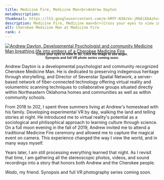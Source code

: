 ```yaml
---
title: Medicine Fire, Medicine Man<br>Andrew Dayton
metaDescription: 
thumbnail: https://lh3.googleusercontent.com/m-hMfF-N38zVo-jRbEiEbAzhvxLbuSVlKNE9RTzoIZI-Y2lxVSyf0XamFSH2d_LHgB0Rl-yPYEqBidMqYA8jaq1BLxFvdkD-GgirN1DiA226m9-lA33iWbNVPh_Xp98NTZYjAalF=w2400
description: Medicine Fire, Medicine man<br>(Cross your eyes to view in 3D)
alt: Cherokee Medicine Man at Medicine Fire
rank: 4
---
```



<div><a href="https://lh3.googleusercontent.com/m-hMfF-N38zVo-jRbEiEbAzhvxLbuSVlKNE9RTzoIZI-Y2lxVSyf0XamFSH2d_LHgB0Rl-yPYEqBidMqYA8jaq1BLxFvdkD-GgirN1DiA226m9-lA33iWbNVPh_Xp98NTZYjAalF=w2400">
<img src="https://lh3.googleusercontent.com/m-hMfF-N38zVo-jRbEiEbAzhvxLbuSVlKNE9RTzoIZI-Y2lxVSyf0XamFSH2d_LHgB0Rl-yPYEqBidMqYA8jaq1BLxFvdkD-GgirN1DiA226m9-lA33iWbNVPh_Xp98NTZYjAalF=w2400" alt= "Andrew Dayton, Developmental Psychologist and community Medicine Man breathing life into embers of a Cherokee Medicine Fire" /></a>
</div>

<div class="row">
  <div class="col-md-12">   
    <p style="font-family: arial; font-size: .75em; font-weight:bold; text-align: center; margin-top: -1%">Cross your eyes to view in 3D. Click the image to see larger.<br>Synopsis and full VR photo series coming soon.</p>
  </div>
</div>

Andrew Dayton is a developmental psychologist and community recognized Cherokee Medicine Man. He is dedicated to preserving indegenous heritage through storytelling, and Director of Sevenstar Spatial Network, a server-based network of fiber-connected technology offering virtual reality and volumentric scanning techniques to collaborative groups situated directly within Northeastern Oklahoma homes and communities as well as within community schools.

From 2018 to 202, I spent three summers living at Andrew's homestead with his family. Developing experimental VR by day, walking the land and telling stories at night. He introduced me to virtual reality's potential as a sociological and philisophical approach to learning culture through science. On a full moon evening in the fall of 2019, Andrew invited me to attend a traditional Medicine Fire ceremony and allowed me to capture the magical event on camera. This experience changed the way I view the world, and in many ways myself.

Years later, I am still processing everything learned that night. As I revisit that time, I am gathering all the stereoscopic photos, videos, and sound recordings into a story that honors both Andrew and the Cherokee people.

*Wado*, my friend.
Synopsis and full VR photography series coming soon.
